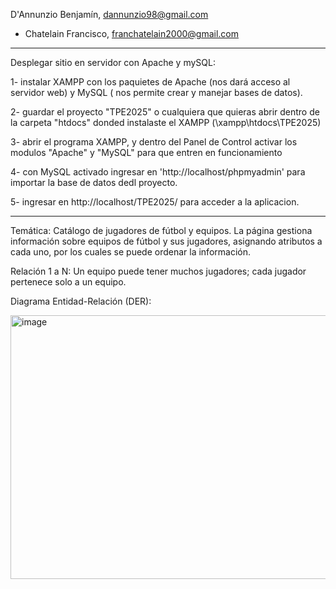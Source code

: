 D'Annunzio Benjamín, dannunzio98@gmail.com
 - Chatelain Francisco, franchatelain2000@gmail.com
 ----------------------------------------------------

Desplegar sitio en servidor con Apache y mySQL:

 1- instalar XAMPP con los paquietes de Apache (nos dará acceso al servidor web) y MySQL ( nos permite crear y manejar bases de datos). 
 
 2- guardar el proyecto "TPE2025" o cualquiera que quieras abrir dentro de la carpeta  "htdocs" donded instalaste el XAMPP (\xampp\htdocs\TPE2025\)
 
 3- abrir el programa XAMPP, y dentro del Panel de Control activar los modulos "Apache" y "MySQL" para que entren en funcionamiento 
 
 4- con MySQL activado ingresar en 'http://localhost/phpmyadmin' para importar la base de datos dedl proyecto.
 
 5- ingresar en http://localhost/TPE2025/ para acceder a la aplicacion.
 



----------------------------------------------------
Temática: Catálogo de jugadores de fútbol y equipos.
La página gestiona información sobre equipos de fútbol y sus jugadores, asignando atributos a cada uno, por los cuales se puede ordenar la información.

Relación 1 a N:
Un equipo puede tener muchos jugadores; cada jugador pertenece solo a un equipo.

Diagrama Entidad-Relación (DER):

<img width="599" height="422" alt="image" src="https://github.com/user-attachments/assets/70842335-4a74-4804-955c-ed3fc18f0bb8" />



